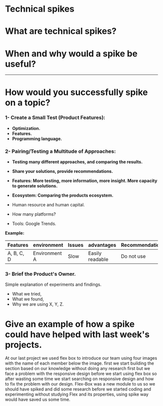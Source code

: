# Technical spikes

# What are technical spikes?
# When and why would a spike be useful?


___
# How would you successfully spike on a topic?



### 1- Create a Small Test (Product Features):

* **Optimization.**
* **Features.**
* **Programming language.**


### 2- Pairing/Testing a Multitude of Approaches:

* **Testing many different approaches, and comparing the results.**
* **Share your solutions, provide recommendations.**
* **Features: More testing, more information, more insight. More capacity to generate solutions.**


* **Ecosystem: Comparing the products ecosystem.**
 * Human resource and human capital.
 * How many platforms?
 * Tools: Google Trends.


**Example:**

   Features   | environment  | Issues      | advantages      | Recommendations
   ---        |---           |---          |---              |----
   A, B, C, D |Environment A | Slow        | Easily readable | Do not use


### 3- Brief the Product's Owner.
Simple explanation of experiments and findings.
 * What we tried,
 * What we found,
 * Why we are using X, Y, Z.


# Give an example of how a spike could have helped with last week's projects.
At our last project we used flex box to introduce our team using four images with the name of each member below the image.
first we start building the section based on our knowledge without doing any research first but we face a problem with the responsive design before we start using flex box so after wasting some time we start searching on responsive design and how to fix the problem with our design.
Flex-Box was a new module to us so we should have spiked and did some research before we started coding and experimenting without studying Flex and its properties, using spike way would have saved us some time.  

